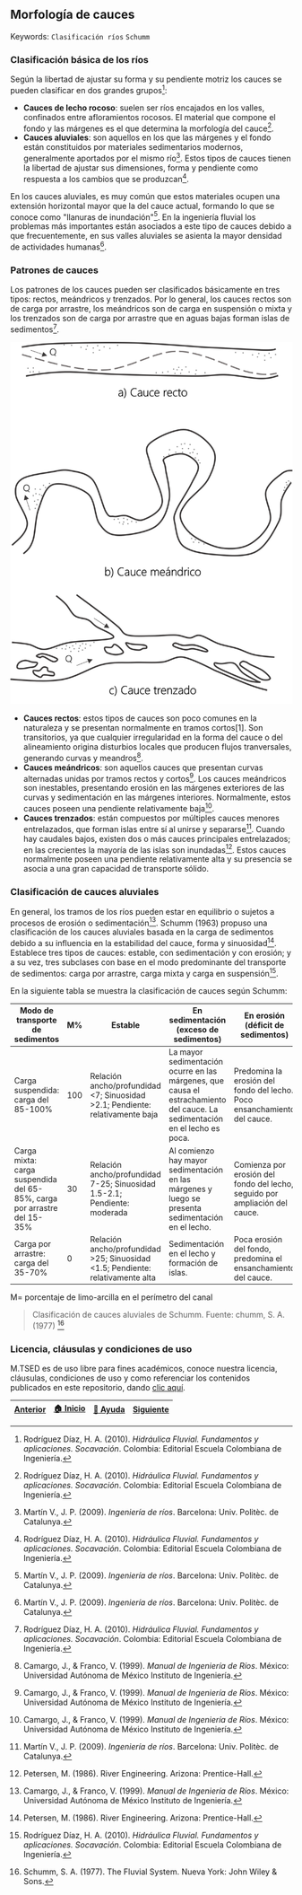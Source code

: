 ## Morfología de cauces
Keywords: `Clasificación ríos` `Schumm` 

### Clasificación básica de los ríos

Según la libertad de ajustar su forma y su pendiente motriz los cauces se pueden clasificar en dos grandes grupos[^1]:
* **Cauces de lecho rocoso**: suelen ser ríos encajados en los valles, confinados entre afloramientos rocosos. El material que compone el fondo y las márgenes es el que determina la morfología del cauce[^1].
* **Cauces aluviales**: son aquellos en los que las márgenes y el fondo están constituidos por materiales sedimentarios modernos, generalmente aportados por el mismo río[^2]. Estos tipos de cauces tienen la libertad de ajustar sus dimensiones, forma y pendiente como respuesta a los cambios que se produzcan[^1].

En los cauces aluviales, es muy común que estos materiales ocupen una extensión horizontal mayor que la del cauce actual, formando lo que se conoce como "llanuras de inundación"[^2]. En la ingeniería fluvial los problemas más importantes están asociados a este tipo de cauces debido a que frecuentemente, en sus valles aluviales se asienta la mayor densidad de actividades humanas[^2].

### Patrones de cauces

 Los patrones de los cauces pueden ser clasificados básicamente en tres tipos: rectos, meándricos y trenzados. Por lo general, los cauces rectos son de carga por arrastre, los meándricos son de carga en suspensión o mixta y los trenzados son de carga por arrastre que en aguas bajas forman islas de sedimentos[^1].

<div align="center">
  <img src="./Img/1_1.png" width="550px">
</div>

* **Cauces rectos**: estos tipos de cauces son poco comunes en la naturaleza y se presentan normalmente en tramos cortos[1]. Son transitorios, ya que cualquier irregularidad en la forma del cauce o del alineamiento origina disturbios locales que producen flujos tranversales, generando curvas y meandros[^3].
* **Cauces meándricos**: son aquellos cauces que presentan curvas alternadas unidas por tramos rectos y cortos[^3]. Los cauces meándricos son inestables, presentando erosión en las márgenes exteriores de las curvas y sedimentación en las márgenes interiores. Normalmente, estos cauces poseen una pendiente relativamente baja[^3].
* **Cauces trenzados**: están compuestos por múltiples cauces menores entrelazados, que forman islas entre sí al unirse y separarse[^2]. Cuando hay caudales bajos, existen dos o más cauces principales entrelazados; en las crecientes la mayoría de las islas son inundadas[^4]. Estos cauces normalmente poseen una pendiente relativamente alta y su presencia se asocia a una gran capacidad de transporte sólido.

### Clasificación de cauces aluviales

En general, los tramos de los ríos pueden estar en equilibrio o sujetos a procesos de erosión o sedimentación[^3]. Schumm (1963) propuso una clasificación de los cauces aluviales basada en la carga de sedimentos debido a su influencia en la estabilidad del cauce, forma y sinuosidad[^4]. Establece tres tipos de cauces: estable, con sedimentación y con erosión; y a su vez, tres subclases con base en el modo predominante del transporte de sedimentos: carga por arrastre, carga mixta y carga en suspensión[^1].

En la siguiente tabla se muestra la clasificación de cauces según Schumm:

<div align="center">

| Modo de transporte de sedimentos                                        | M%  | Estable                                                                        | En sedimentación (exceso de sedimentos)                                                                                     | En erosión (déficit de sedimentos)                                          |
|-------------------------------------------------------------------------|-----|--------------------------------------------------------------------------------|-----------------------------------------------------------------------------------------------------------------------------|-----------------------------------------------------------------------------|
| Carga suspendida: carga del 85-100%                                     | 100 | Relación ancho/profundidad <7; Sinuosidad >2.1; Pendiente: relativamente baja  | La mayor sedimentación ocurre en las márgenes, que causa el estrachamiento del cauce. La sedimentación en el lecho es poca. | Predomina la erosión del fondo del lecho. Poco ensanchamiento del cauce.    |
| Carga mixta: carga suspendida del 65-85%, carga por arrastre del 15-35% | 30  | Relación ancho/profundidad 7-25; Sinuosidad 1.5-2.1; Pendiente: moderada       | Al comienzo hay mayor sedimentación en las márgenes y luego se presenta sedimentación en el lecho.                          | Comienza por erosión del fondo del lecho, seguido por ampliación del cauce. |
| Carga por arrastre: carga del 35-70%                                    | 0   | Relación ancho/profundidad >25; Sinuosidad <1.5; Pendiente: relativamente alta | Sedimentación en el lecho y formación de islas.                                                                             | Poca erosión del fondo, predomina el ensanchamiento del cauce.              |
</div>

M= porcentaje de limo-arcilla en el perímetro del canal

> Clasificación de cauces aluviales de Schumm. Fuente: chumm, S. A. (1977) [^5]

### Licencia, cláusulas y condiciones de uso

M.TSED es de uso libre para fines académicos, conoce nuestra licencia, cláusulas, condiciones de uso y como referenciar los contenidos publicados en este repositorio, dando [clic aquí](https://github.com/mflatouche/M.TSED/wiki/License).


| [Anterior]() | [:house: Inicio](../../README.md) | [:beginner: Ayuda]()  | [Siguiente]() |
|---------------------------------------------------------------------------------|---------------------------------------------------------|------------------------------------------------------------------------|-----------------------------------------------------------------------------------|


[^1]: Rodríguez Díaz, H. A. (2010). _Hidráulica Fluvial. Fundamentos y aplicaciones. Socavación_. Colombia: Editorial Escuela Colombiana de Ingeniería.
[^2]: Martín V., J. P. (2009). _Ingeniería de ríos_. Barcelona: Univ. Politèc. de Catalunya.
[^3]: Camargo, J., & Franco, V. (1999). _Manual de Ingeniería de Ríos_. México: Universidad Autónoma de México Instituto de Ingeniería.
[^4]: Petersen, M. (1986). River Engineering. Arizona: Prentice-Hall.
[^5]: Schumm, S. A. (1977). The Fluvial System. Nueva York: John Wiley & Sons.

